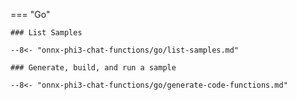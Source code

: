 === "Go"

    ### List Samples

    --8<- "onnx-phi3-chat-functions/go/list-samples.md"

    ### Generate, build, and run a sample
    
    --8<- "onnx-phi3-chat-functions/go/generate-code-functions.md"
